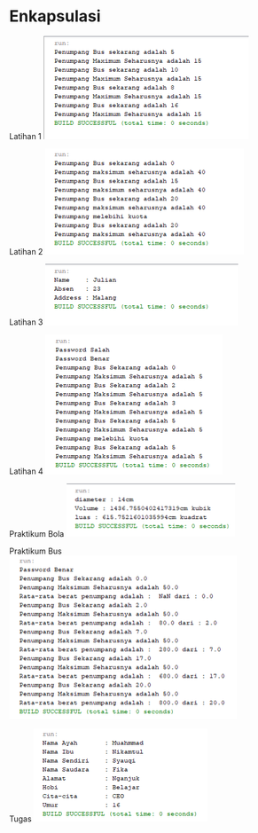 # Enkapsulasi
Latihan 1
![Latihan 1](https://github.com/Syauqii/Enkapsulasi/blob/master/Lat1.png)


Latihan 2
![Latihan 2](https://github.com/Syauqii/Enkapsulasi/blob/master/Lat2.png)


Latihan 3
![Latihan 3](https://github.com/Syauqii/Enkapsulasi/blob/master/Lat3.png)


Latihan 4
![Latihan 4](https://github.com/Syauqii/Enkapsulasi/blob/master/Lat4.png)

Praktikum Bola
![Praktikum Bola](https://github.com/Syauqii/Enkapsulasi/blob/master/bola.png)

Praktikum Bus
![Praktikum Bus](https://github.com/Syauqii/Enkapsulasi/blob/master/bus.png)

Tugas
![Tugas bio](https://github.com/Syauqii/Enkapsulasi/blob/master/syauqi.png)
